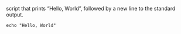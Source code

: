 script that prints “Hello, World”, followed by a new line to the standard output.

	echo "Hello, World"
